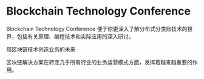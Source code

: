 # Blockchain Technology Conference

Blockchain Technology Conference 便于你更深入了解分布式分类账技术的世界，包括有关原理、编程技术和实际应用的深入研讨。

用区块链技术创造业务的未来

区块链解决方案在转变几乎所有行业的业务运营模式方面，发挥着越来越重要的作用。


